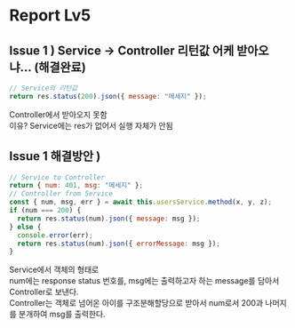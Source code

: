 # Report Lv5

## Issue 1 ) Service -> Controller 리턴값 어케 받아오냐... (해결완료)
``` javascript
// Service의 리턴값
return res.status(200).json({ message: "메세지" });
```
Controller에서 받아오지 못함   
이유? Service에는 res가 없어서 실행 자체가 안됨
## Issue 1 해결방안 )
``` javascript
// Service to Controller
return { num: 401, msg: "메세지" };
// Controller from Service
const { num, msg, err } = await this.usersService.method(x, y, z);
if (num === 200) {
  return res.status(num).json({ message: msg });
} else {
  console.error(err);
  return res.status(num).json({ errorMessage: msg });
}
```
Service에서 객체의 형태로   
num에는 response status 번호를, msg에는 출력하고자 하는 message를 담아서 Controller로 보낸다.   
Controller는 객체로 넘어온 아이를 구조분해할당으로 받아서 num로서 200과 나머지를 분개하여 msg를 출력한다.